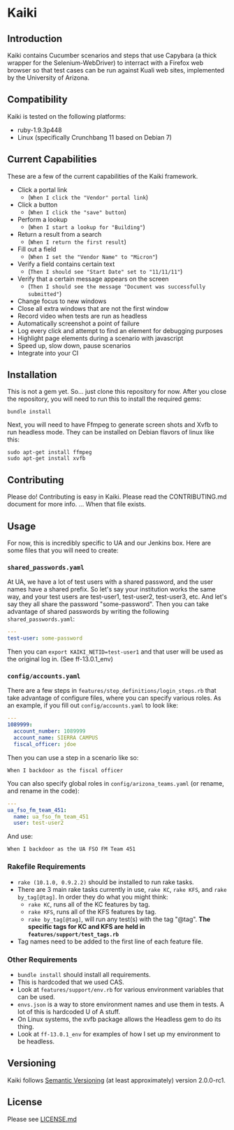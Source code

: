 Kaiki
=======

Introduction
------------

Kaiki contains Cucumber scenarios and steps that use Capybara (a thick wrapper
for the Selenium-WebDriver) to interract with a Firefox web browser
so that test cases can be run against Kuali web sites, implemented by the
University of Arizona.


Compatibility
-------------

Kaiki is tested on the following platforms:

* ruby-1.9.3p448
* Linux (specifically Crunchbang 11 based on Debian 7)


Current Capabilities
--------------------

These are a few of the current capabilities of the Kaiki framework.

* Click a portal link
  - (`When I click the "Vendor" portal link`)
* Click a button
  - (`When I click the "save" button`)
* Perform a lookup
  - (`When I start a lookup for "Building"`)
* Return a result from a search
  - (`When I return the first result`)
* Fill out a field
  - (`When I set the "Vendor Name" to "Micron"`)
* Verify a field contains certain text
  - (`Then I should see "Start Date" set to "11/11/11"`)
* Verify that a certain message appears on the screen
  - (`Then I should see the message "Document was successfully submitted"`)
* Change focus to new windows
* Close all extra windows that are not the first window
* Record video when tests are run as headless
* Automatically screenshot a point of failure
* Log every click and attempt to find an element for debugging purposes
* Highlight page elements during a scenario with javascript
* Speed up, slow down, pause scenarios
* Integrate into your CI


Installation
------------

This is not a gem yet. So... just clone this repository for now.
After you close the repository, you will need to run this to install
the required gems:

```gherkin
bundle install
```

Next, you will need to have Ffmpeg to generate screen shots and Xvfb
to run headless mode. They can be installed on Debian flavors of linux
like this:

```gherkin
sudo apt-get install ffmpeg
sudo apt-get install xvfb
```


Contributing
------------

Please do! Contributing is easy in Kaiki. Please read the CONTRIBUTING.md
document for more info. ... When that file exists.


Usage
-----

For now, this is incredibly specific to UA and our Jenkins box.
Here are some files that you will need to create:

### `shared_passwords.yaml`

At UA, we have a lot of test users with a shared password, and the user names
have a shared prefix. So let's say your institution works the same way,
and your test users are test-user1, test-user2, test-user3, etc. And let's say
they all share the password "some-password". Then you can take advantage of
shared passwords by writing the following `shared_passwords.yaml`:

```yaml
---
test-user: some-password
```

Then you can `export KAIKI_NETID=test-user1` and that user will be used
as the original log in. (See ff-13.0.1_env)

### `config/accounts.yaml`

There are a few steps in `features/step_definitions/login_steps.rb` that
take advantage of configure files, where you can specify various roles.
As an example, if you fill out `config/accounts.yaml` to look like:

```yaml
---
1089999:
  account_number: 1089999
  account_name: SIERRA CAMPUS
  fiscal_officer: jdoe
```

Then you can use a step in a scenario like so:

```gherkin
When I backdoor as the fiscal officer
```

You can also specify global roles in `config/arizona_teams.yaml`
(or rename, and rename in the code):

```yaml
---
ua_fso_fm_team_451:
  name: ua_fso_fm_team_451
  user: test-user2
```

And use:

```gherkin
When I backdoor as the UA FSO FM Team 451
```

### Rakefile Requirements

* `rake (10.1.0, 0.9.2.2)` should be installed to run rake tasks.
* There are 3 main rake tasks currently in use, `rake KC`, `rake KFS`, and
  `rake by_tag[@tag]`.
  In order they do what you might think:
  - `rake KC`, runs all of the KC features by tag.
  - `rake KFS`, runs all of the KFS features by tag.
  - `rake by_tag[@tag]`, will run any test(s) with the tag "@tag".
  **The specific tags for KC and KFS are held in `features/support/test_tags.rb`**
* Tag names need to be added to the first line of each feature file.

### Other Requirements

* `bundle install` should install all requirements.
* This is hardcoded that we used CAS.
* Look at `features/support/env.rb` for various environment variables that
  can be used.
* `envs.json` is a way to store environment names and use them in tests.
  A lot of this is hardcoded U of A stuff.
* On Linux systems, the xvfb package allows the Headless gem to do its thing.
* Look at `ff-13.0.1_env` for examples of how I set up my environment to be
  headless.

Versioning
----------

Kaiki follows [Semantic Versioning](http://semver.org/)
(at least approximately) version 2.0.0-rc1.

License
-------

Please see [LICENSE.md](LICENSE.md)

